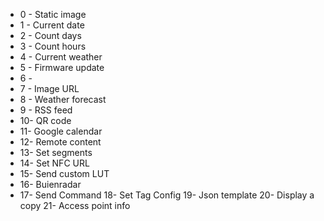 * 0 - Static image
* 1 - Current date
* 2 - Count days
* 3 - Count hours
* 4 - Current weather
* 5 - Firmware update
* 6 - 
* 7 - Image URL
* 8 - Weather forecast
* 9 - RSS feed
* 10- QR code
* 11- Google calendar
* 12- Remote content
* 13- Set segments
* 14- Set NFC URL
* 15- Send custom LUT
* 16- Buienradar
* 17- Send Command
18- Set Tag Config
19- Json template 
20- Display a copy
21- Access point info
